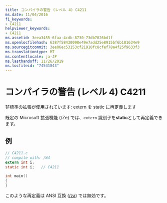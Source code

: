 ```yaml
---
title: コンパイラの警告 (レベル 4) C4211
ms.date: 11/04/2016
f1_keywords:
- C4211
helpviewer_keywords:
- C4211
ms.assetid: 3eea3455-6faa-4cdb-8730-73db7026bd1f
ms.openlocfilehash: 6387f58430098e49e7add25e8915bf6b181634e9
ms.sourcegitcommit: 3ee06ec53153cf21910fc8cfef78a4f25f9633f3
ms.translationtype: MT
ms.contentlocale: ja-JP
ms.lasthandoff: 11/26/2019
ms.locfileid: "74541843"
---
```

# <a name="compiler-warning-level-4-c4211"></a>コンパイラの警告 (レベル 4) C4211

非標準の拡張が使用されています: extern を static に再定義します

既定の Microsoft 拡張機能 (/Ze) では、`extern` 識別子を**static**として再定義できます。

## <a name="example"></a>例

```c
// C4211.c
// compile with: /W4
extern int i;
static int i;   // C4211

int main()
{
}
```

このような再定義は ANSI 互換 ([/za](../../build/reference/za-ze-disable-language-extensions.md)) では無効です。
